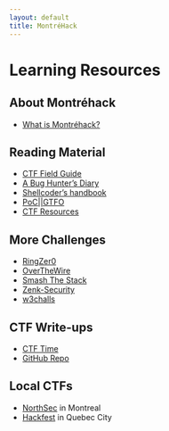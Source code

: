 ```yaml
---
layout: default
title: MontréHack
---
```


# Learning Resources

## About Montréhack

* [What is Montréhack?](/intro.html)

## Reading Material

* [CTF Field Guide](https://trailofbits.github.io/ctf/)
* [A Bug Hunter’s Diary](http://www.nostarch.com/bughunter)
* [Shellcoder’s handbook](http://ca.wiley.com/WileyCDA/WileyTitle/productCd-047008023X.html)
* [PoC||GTFO](https://www.alchemistowl.org/pocorgtfo/)
* [CTF Resources](https://github.com/ctfs/resources)

## More Challenges

* [RingZer0](http://ringzer0team.com/)
* [OverTheWire](http://overthewire.org/wargames/)
* [Smash The Stack](http://smashthestack.org/)
* [Zenk-Security](http://www.zenk-security.com/)
* [w3challs](http://w3challs.com/)

## CTF Write-ups

* [CTF Time](https://ctftime.org/writeups)
* [GitHub Repo](https://github.com/ctfs/write-ups)

## Local CTFs

* [NorthSec](https://nsec.io/) in Montreal
* [Hackfest](https://hackfest.ca) in Quebec City
